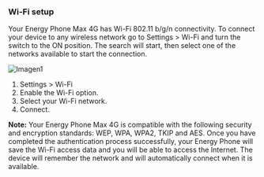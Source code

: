 ### Wi-Fi setup

Your Energy Phone Max 4G has Wi-Fi 802.11 b/g/n connectivity. To connect your device to any wireless network go to Settings > Wi-Fi and turn the switch to the ON position. The search will start, then select one of the networks available to start the connection.

![Imagen1](http://static.energysistem.com/images/manuals/42430/565c22714752b.jpg)

1. Settings > Wi-Fi
2. Enable the Wi-Fi option.
3. Select your Wi-Fi network.
4. Connect.

**Note:** Your Energy Phone Max 4G is compatible with the following security and encryption standards: WEP, WPA, WPA2, TKIP and AES. Once you have completed the authentication process successfully, your Energy Phone will save the Wi-Fi access data and you will be able to access the Internet. The device will remember the network and will automatically connect when it is available.
